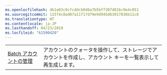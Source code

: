 ```yaml
---
ms.openlocfilehash: db1e03c9cfcddcb0d6a7b5bff307d81bc9e4c051
ms.sourcegitcommit: 115f4c8ad07a11f17d79e9d945d63917836b11c8
ms.translationtype: HT
ms.contentlocale: ja-JP
ms.lasthandoff: 04/23/2019
ms.locfileid: "61590420"
---
```

|  |  |
|---------|---------|
| [Batch アカウントの管理][1] | アカウントのクォータを操作して、ストレージでアカウントを作成し、アカウント キーを一覧表示して再生成します。 |

[1]: https://azure.microsoft.com/resources/samples/batch-java-manage-batch-accounts/